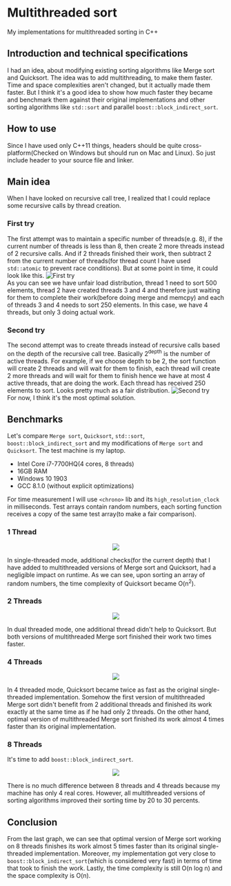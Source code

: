 # Multithreaded sort
My implementations for multithreaded sorting in C++

## Introduction and technical specifications
I had an idea, about modifying existing sorting algorithms like Merge sort and Quicksort. The idea was to add multithreading, to make them faster. Time and space complexities aren't changed, but it actually made them faster. But I think it's a good idea to show how much faster they became and benchmark them against their original implementations and other sorting algorithms like `std::sort` and parallel `boost::block_indirect_sort`.  

## How to use
Since I have used only C++11 things, headers should be quite cross-platform(Checked on Windows but should run on Mac and Linux).
So just include header to your source file and linker.

## Main idea
When I have looked on recursive call tree, I realized that I could replace some recursive calls by thread creation. 

### First try
The first attempt was to maintain a specific number of threads(e.g. 8), if the current number of threads is less than 8, then create 2 more threads instead of 2 recursive calls. And if 2 threads finished their work, then subtract 2 from the current number of threads(for thread count I have used `std::atomic` to prevent race conditions). But at some point in time, it could look like this. 
![First try](/Images/1.png)  
As you can see we have unfair load distribution, thread 1 need to sort 500 elements, thread 2 have created threads 3 and 4 and therefore just waiting for them to complete their work(before doing merge and memcpy) and each of threads 3 and 4 needs to sort 250 elements. In this case, we have 4 threads, but only 3 doing actual work.
 
### Second try
The second attempt was to create threads instead of recursive calls based on the depth of the recursive call tree. Basically 2<sup>depth</sup> is the number of active threads. For example, if we choose depth to be 2, the sort function will create 2 threads and will wait for them to finish, each thread will create 2 more threads and will wait for them to finish hence we have at most 4 active threads, that are doing the work. Each thread has received 250 elements to sort. Looks pretty much as a fair distribution. 
![Second try](/Images/2.png)  
For now, I think it's the most optimal solution.  

## Benchmarks
Let's compare `Merge sort`, `Quicksort`, `std::sort`, `boost::block_indirect_sort` and my modifications of `Merge sort` and `Quicksort`. 
The test machine is my laptop.
* Intel Core i7-7700HQ(4 cores, 8 threads)
* 16GB RAM
* Windows 10 1903  
* GCC 8.1.0 (without explicit optimizations)

For time measurement I will use `<chrono>` lib and its `high_resolution_clock` in milliseconds.
Test arrays contain random numbers, each sorting function receives a copy of the same test array(to make a fair comparison).
  
### 1 Thread
<p align="center">
  <img src="/Images/Benchmark1.png">
</p>    

In single-threaded mode, additional checks(for the current depth) that I have added to multithreaded versions of Merge sort and Quicksort, had a negligible impact on runtime. As we can see, upon sorting an array of random numbers, the time complexity of Quicksort became O(n<sup>2</sup>).
  
### 2 Threads
<p align="center">
  <img src="/Images/Benchmark2.png">
</p>
  
In dual threaded mode, one additional thread didn't help to Quicksort. But both versions of multithreaded Merge sort finished their work two times faster.  

### 4 Threads
<p align="center">
  <img src="/Images/Benchmark4.png">
</p>
  
In 4 threaded mode, Quicksort became twice as fast as the original single-threaded implementation. Somehow the first version of multithreaded Merge sort didn't benefit from 2 additional threads and finished its work exactly at the same time as if he had only 2 threads. On the other hand, optimal version of multithreaded Merge sort finished its work almost 4 times faster than its original implementation.  

### 8 Threads
It's time to add `boost::block_indirect_sort`.
<p align="center">
  <img src="/Images/Benchmark8.png">
</p>

There is no much difference between 8 threads and 4 threads because my machine has only 4 real cores. However, all multithreaded versions of sorting algorithms improved their sorting time by 20 to 30 percents. 

## Conclusion

From the last graph, we can see that optimal version of Merge sort working on 8 threads finishes its work almost 5 times faster than its original single-threaded implementation. Moreover, my implementation got very close to `boost::block_indirect_sort`(which is considered very fast) in terms of time that took to finish the work. Lastly, the time complexity is still O(n log n) and the space complexity is O(n).